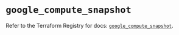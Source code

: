 # `google_compute_snapshot`

Refer to the Terraform Registry for docs: [`google_compute_snapshot`](https://registry.terraform.io/providers/hashicorp/google/6.11.1/docs/resources/compute_snapshot).
